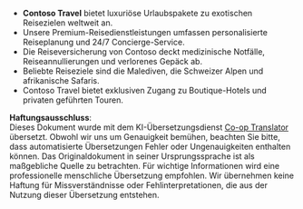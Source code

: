 <!--
CO_OP_TRANSLATOR_METADATA:
{
  "original_hash": "566fa0a014066992b55e6e5b408b24bc",
  "translation_date": "2025-07-12T10:17:15+00:00",
  "source_file": "05-agentic-rag/code_samples/document.md",
  "language_code": "de"
}
-->
- **Contoso Travel** bietet luxuriöse Urlaubspakete zu exotischen Reisezielen weltweit an.  
- Unsere Premium-Reisedienstleistungen umfassen personalisierte Reiseplanung und 24/7 Concierge-Service.  
- Die Reiseversicherung von Contoso deckt medizinische Notfälle, Reiseannullierungen und verlorenes Gepäck ab.  
- Beliebte Reiseziele sind die Malediven, die Schweizer Alpen und afrikanische Safaris.  
- Contoso Travel bietet exklusiven Zugang zu Boutique-Hotels und privaten geführten Touren.

**Haftungsausschluss**:  
Dieses Dokument wurde mit dem KI-Übersetzungsdienst [Co-op Translator](https://github.com/Azure/co-op-translator) übersetzt. Obwohl wir uns um Genauigkeit bemühen, beachten Sie bitte, dass automatisierte Übersetzungen Fehler oder Ungenauigkeiten enthalten können. Das Originaldokument in seiner Ursprungssprache ist als maßgebliche Quelle zu betrachten. Für wichtige Informationen wird eine professionelle menschliche Übersetzung empfohlen. Wir übernehmen keine Haftung für Missverständnisse oder Fehlinterpretationen, die aus der Nutzung dieser Übersetzung entstehen.